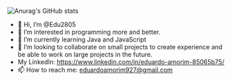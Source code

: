 ![Anurag's GitHub stats](https://github-readme-stats.vercel.app/api?username=Edu2805&show_icons=true&theme=radical)

- 👋 Hi, I’m @Edu2805
- 👀 I’m interested in programming more and better.
- 🌱 I’m currently learning Java and JavaScript
- 💞️ I’m looking to collaborate on small projects to create experience and be able to work on large projects in the future.
- My LinkedIn: https://www.linkedin.com/in/eduardo-amorim-85065b75/
- 📫 How to reach me: eduardoamorim927@gmail.com

<!---
Edu2805/Edu2805 is a ✨ special ✨ repository because its `README.md` (this file) appears on your GitHub profile.
You can click the Preview link to take a look at your changes.
--->
